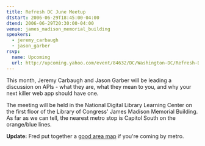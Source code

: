 ```yaml
---
title: Refresh DC June Meetup
dtstart: 2006-06-29T18:45:00-04:00
dtend: 2006-06-29T20:30:00-04:00
venue: james_madison_memorial_building
speakers:
  - jeremy_carbaugh
  - jason_garber
rsvp:
  name: Upcoming
  url: http://upcoming.yahoo.com/event/84632/DC/Washington-DC/Refresh-DC-June-Meetup/James-Madison-Memorial-Building/
---
```


This month, Jeremy Carbaugh and Jason Garber will be leading a discussion on APIs - what they are, what they mean to you, and why your next killer web app should have one.

The meeting will be held in the National Digital Library Learning Center on the first floor of the Library of Congress' James Madison Memorial Building. As far as we can tell, the nearest metro stop is Capitol South on the orange/blue lines.

**Update:** Fred put together a [good area map](http://refresh-dc.org/forum/viewtopic.php?id=32#p119) if you're coming by metro.